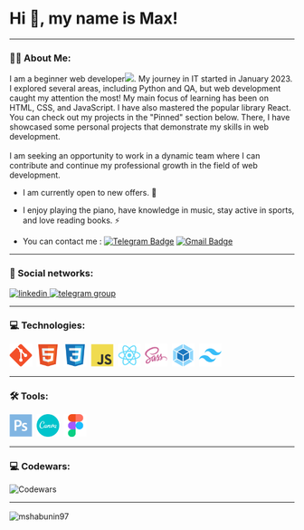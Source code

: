 <h1 align="left">Hi 👋, my name is Max!</h1>

---

### :man_technologist: About Me:

I am a beginner web developer<img src="https://media.giphy.com/media/WUlplcMpOCEmTGBtBW/giphy.gif" width="30px">. My journey in IT started in January 2023. I explored several areas, including Python and QA, but web development caught my attention the most! My main focus of learning has been on HTML, CSS, and JavaScript. I have also mastered the popular library React. You can check out my projects in the "Pinned" section below. There, I have showcased some personal projects that demonstrate my skills in web development.
<br>
<br>
I am seeking an opportunity to work in a dynamic team where I can contribute and continue my professional growth in the field of web development.


- I am currently open to new offers. :telescope: 

- I enjoy playing the piano, have knowledge in music, stay active in sports, and love reading books. ⚡️

- You can contact me : [![Telegram Badge](https://img.shields.io/badge/-Kurugurugi-blue?style=flat&logo=Telegram&logoColor=white)](https://t.me/Max_Shabunin) [![Gmail Badge](https://img.shields.io/badge/-Gmail-red?style=flat&logo=Gmail&logoColor=white)](mailto:mshabunin97@gmail.com)

---


### 🤝 Social networks:

  <div id="badges">
    <a href="https://www.linkedin.com/in/max-shabunin/" target="_blank">
      <img src="https://cdn-icons-png.flaticon.com/512/2504/2504799.png" width="40" height="40" alt="linkedin" />
    </a>
    <a href="https://t.me/Max_Shabunin" target="_blank">
      <img src="https://cdn-icons-png.flaticon.com/512/2111/2111646.png" width="40" height="40" alt="telegram group" />
    </a>

  </div>

  ---

### 💻 Technologies:

<div>
  <img src="https://github.com/devicons/devicon/blob/master/icons/git/git-original.svg" title="git" alt="git" width="40" height="40"/>&nbsp
  <img src="https://github.com/devicons/devicon/blob/master/icons/html5/html5-original.svg" title="html5" alt="html5" width="40" height="40"/>&nbsp
  <img src="https://github.com/devicons/devicon/blob/master/icons/css3/css3-original.svg" title="css" alt="css" width="40" height="40"/>&nbsp
  <img src="https://github.com/devicons/devicon/blob/master/icons/javascript/javascript-original.svg" title="javascript" alt="javascript" width="40" height="40"/>&nbsp
  <img src="https://github.com/devicons/devicon/blob/master/icons/react/react-original.svg" title="reactjs" alt="reactjs" width="40" height="40"/>&nbsp
  <img src="https://github.com/devicons/devicon/blob/master/icons/sass/sass-original.svg" title="sass/scss" alt="sass/scss" width="40" height="40"/>&nbsp;
  <img src="https://github.com/devicons/devicon/blob/master/icons/webpack/webpack-original.svg" title="webpack" alt="webpack" width="40" height="40"/>&nbsp;
  <img src="https://github.com/devicons/devicon/blob/master/icons/tailwindcss/tailwindcss-plain.svg" title="tailwindcss" alt="tailwindcss" width="40" height="40"/>&nbsp;
  <!-- <img src="https://github.com/devicons/devicon/blob/master/icons/redux/redux-original.svg" title="redux" alt="redux" width="40" height="40"/>&nbsp; -->
</div>

---

### 🛠 Tools:

<div>
  <img src="https://github.com/devicons/devicon/blob/master/icons/photoshop/photoshop-plain.svg" title="photoshop" alt="photoshop" width="40" height="40"/>&nbsp;
  <img src="https://github.com/devicons/devicon/blob/master/icons/canva/canva-original.svg" title="canva" alt="canva" width="40" height="40"/>&nbsp;
  <img src="https://github.com/devicons/devicon/blob/master/icons/figma/figma-original.svg" title="figma" alt="figma" width="40" height="40"/>&nbsp;
</div>

---

### 💻 Codewars:

![Codewars](https://github.r2v.ch/codewars?user=Kururugurugi)

---
  <p><img align="center" src="https://github-readme-streak-stats.herokuapp.com/?user=mshabunin97&" alt="mshabunin97" /></p